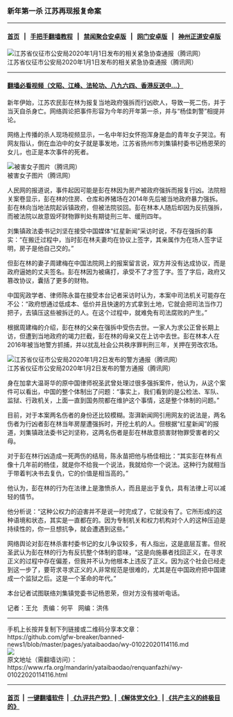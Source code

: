 ### 新年第一杀   江苏再现报复命案
------------------------

#### [首页](https://github.com/gfw-breaker/banned-news1/blob/master/README.md) &nbsp;&nbsp;|&nbsp;&nbsp; [手把手翻墙教程](https://github.com/gfw-breaker/guides/wiki) &nbsp;&nbsp;|&nbsp;&nbsp; [禁闻聚合安卓版](https://github.com/gfw-breaker/bn-android) &nbsp;&nbsp;|&nbsp;&nbsp; [网门安卓版](https://github.com/oGate2/oGate) &nbsp;&nbsp;|&nbsp;&nbsp; [神州正道安卓版](https://github.com/SzzdOgate/update) 



<div id="headerimg">
 <img alt="江苏省仪征市公安局2020年1月1日发布的相关紧急协查通报（腾讯网）" src="https://www.rfa.org/mandarin/yataibaodao/renquanfazhi/wy-01022020114116.html/yt0105b.jpg/image" title="江苏省仪征市公安局2020年1月1日发布的相关紧急协查通报（腾讯网）"/>
 <div id="headerimgcontents">
  <div id="headerimgcaption">
   <span>
    江苏省仪征市公安局2020年1月1日发布的相关紧急协查通报（腾讯网）
   </span>
   <!-- zoomattribute -->
  </div>
  <!-- headerimgcaption -->
 </div>
 <!-- headerimagecontents -->
</div>

<hr/>


#### [翻墙必看视频（文昭、江峰、法轮功、八九六四、香港反送中...）](http://167.172.214.107/home.html)

<div id="storytext">
 <div>
  <div class="slot_header">
  </div>
 </div>
 <p>
  新年伊始，江苏农民彭在林为报复当地政府强拆而行凶砍人，导致一死二伤，并于当天自杀身亡。网络舆论把事件形容为今年的开年第一杀，并与“杨佳刺警”相提并论。
 </p>
 <p>
  网络上传播的杀人现场视频显示，一名中年妇女怀抱浑身是血的青年女子哭泣。有网友指认，倒在血泊中的女子就是事发地，江苏省扬州市刘集镇村委书记杨恩荣的女儿，也正是本次事件的死者。
 </p>
 <p>
  <div class="image-inline captioned" style="width:622px;">
   <div style="width:622px;">
    <img alt="被害女子图片（腾讯网）" src="https://www.rfa.org/mandarin/yataibaodao/renquanfazhi/wy-01022020114116.html/yt0105d.jpg" title="被害女子图片（腾讯网）"/>
   </div>
   <div class="image-caption">
    <span style="width:622px;">
     被害女子图片（腾讯网）
    </span>
    <span class="copyright">
    </span>
   </div>
  </div>
 </p>
 <p>
  人民网的报道说，事件起因可能是彭在林因为房产被政府强拆而报复行凶。法院相关案卷显示，彭在林的住房、仓库和养猪场在2014年先后被当地政府暴力强拆。彭在林向当地法院起诉镇政府，但被法院驳回。彭在林本人随后却因为反抗强拆，而被法院以故意毁坏财物罪判处有期徒刑三年、缓刑四年。
 </p>
 <p>
 </p>
 <p>
 </p>
 <p>
  刘集镇政法委书记刘坚在接受中国媒体“红星新闻”采访时说，不存在强拆的事实：“在搬迁过程中，当时彭在林夫妻均在协议上签字，其亲属作为在场人签字证明，房子是他自己交的。”
 </p>
 <p>
  但彭在林的妻子周建梅在中国法院网上的报案留言说，双方并没有达成协议，而是政府逼她的丈夫签名。彭在林因为被痛打，承受不了才签了字。签了字后，政府又篡改协议，囊括了更多的财物。
 </p>
 <p>
  中国宪政学者、律师陈永苗在接受本台记者采访时认为，本案中司法机关可能存在不公：“政府想通过低成本、低价并且快速的方式拿到土地，它就会把司法当作刀把子，去镇压这些被拆迁的人。在这个过程中，就难免有司法腐败的产生。”
 </p>
 <p>
  根据周建梅的介绍，彭在林的父亲在强拆中受伤去世。一家人为求公正曾长期上访，但遭到当地政府的竭力拦截，彭在林的母亲又在上访中去世。彭在林本人在2016年被当地警方抓捕，并以扰乱社会公共秩序罪判刑三年，关押在劳改农场。
 </p>
 <p>
  <div class="image-inline captioned" style="width:622px;">
   <div style="width:622px;">
    <img alt="江苏省仪征市公安局2020年1月2日发布的警方通报（腾讯网）" src="https://www.rfa.org/mandarin/yataibaodao/renquanfazhi/wy-01022020114116.html/yt0105f.jpg" title="江苏省仪征市公安局2020年1月2日发布的警方通报（腾讯网）"/>
   </div>
   <div class="image-caption">
    <span style="width:622px;">
     江苏省仪征市公安局2020年1月2日发布的警方通报（腾讯网）
    </span>
    <span class="copyright">
    </span>
   </div>
  </div>
 </p>
 <p>
  身在加拿大温哥华的原中国律师祝圣武曾处理过很多强拆案件，他认为，从这个案件可以看出，中国的整个体制出了问题：“事实上，我们看到的是公检法、军队、监狱、行政机关，上面一直到国务院都在维护这个事情，这是整个体制的问题。”
 </p>
 <p>
  目前，对于本案两名伤者的身份还比较模糊。澎湃新闻网引用网友的说法是，两名伤者为行凶者彭在林当年房屋遭强拆时，开挖土机的人。但根据“红星新闻”的报道，刘集镇政法委书记刘坚称，这两名伤者是彭在林故意损害财物罪受害者的父母。
 </p>
 <p>
  对于彭在林行凶造成一死两伤的结局，陈永苗把他与杨佳相比：“其实彭在林有点像十几年前的杨佳，就是你不给我一个说法，我就给你一个说法。这种行为就相当于带着判决书去复仇，它的价值是相当高的。”
 </p>
 <p>
  他认为，彭在林的行为在法律上是激愤杀人，而且是出于复仇，具有法律上可以减轻的情节。
 </p>
 <p>
  他分析说：“这种公权力的迫害并不是说一时完成了，它就没有了。它所形成的这种语境和状态，其实是一直都在的。因为专制机关和权力机构对个人的这种压迫是持续性的，你一旦想抗争，就会遭遇到这些。”
 </p>
 <p>
  网络舆论对彭在林杀害村委书记的女儿争议较多，有人指出，这是底层互害。但祝圣武认为彭在林的行为有反抗整个体制的意味，“这是向施暴者找回正义，在寻求正义的过程中存在偏差，但我并不认为他根本上违反了正义。因为这个社会已经走到这一步了，要苛求寻求正义的人非常规范是很难的，尤其是在中国政府把中国建成一个监狱之后。这是一个革命的年代。”
 </p>
 <p>
  本台记者试图联络刘集镇党委书记杨恩荣，但对方没有接听电话。
 </p>
 <p>
 </p>
 <p>
  记者：王允   责编：何平   网编：洪伟
 </p>
</div>

<hr/>
手机上长按并复制下列链接或二维码分享本文章：<br/>
https://github.com/gfw-breaker/banned-news1/blob/master/pages/yataibaodao/wy-01022020114116.md <br/>
<a href='https://github.com/gfw-breaker/banned-news1/blob/master/pages/yataibaodao/wy-01022020114116.md'><img src='https://github.com/gfw-breaker/banned-news1/blob/master/pages/yataibaodao/wy-01022020114116.md.png'/></a> <br/>
原文地址（需翻墙访问）：https://www.rfa.org/mandarin/yataibaodao/renquanfazhi/wy-01022020114116.html


------------------------
#### [首页](https://github.com/gfw-breaker/banned-news1/blob/master/README.md) &nbsp;|&nbsp; [一键翻墙软件](https://github.com/gfw-breaker/nogfw/blob/master/README.md) &nbsp;| [《九评共产党》](https://github.com/gfw-breaker/9ping.md/blob/master/README.md#九评之一评共产党是什么) | [《解体党文化》](https://github.com/gfw-breaker/jtdwh.md/blob/master/README.md) | [《共产主义的终极目的》](https://github.com/gfw-breaker/gczydzjmd.md/blob/master/README.md)


<img src='http://gfw-breaker.win/banned-news/pages/yataibaodao/wy-01022020114116.md' width='0px' height='0px'/>